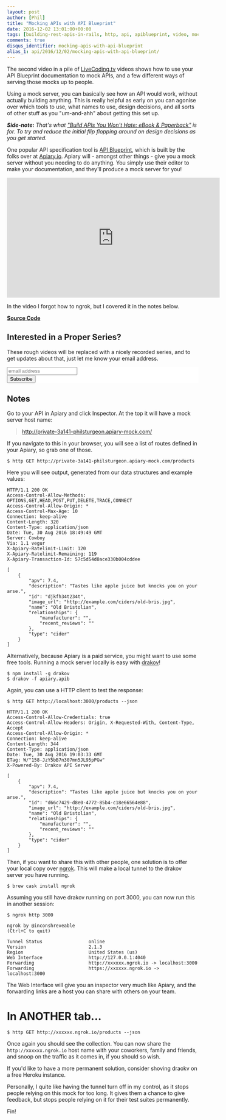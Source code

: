 ```yaml
---
layout: post
author: [Phil]
title: "Mocking APIs with API Blueprint"
date: 2016-12-02 13:01:00+00:00
tags: [building-rest-apis-in-rails, http, api, apiblueprint, video, mocking]
comments: true
disqus_identifier: mocking-apis-with-api-blueprint
alias_1: api/2016/12/02/mocking-apis-with-api-blueprint/
---
```

The second video in a pile of [LiveCoding.tv](http://livecoding.tv/philsturgeon/) videos shows how to use your API Blueprint documentation to mock APIs, and a few different ways of serving those mocks up to people.

Using a mock server, you can basically see how an API would work, without actually building anything. This is really helpful as early on you can agonise over which tools to use, what names to use, design decisions, and all sorts of other stuff as you "um-and-ahh" about getting this set up.

_**Side-note:** That's what ["Build APIs You Won't Hate: eBook & Paperback"](https://apisyouwonthate.com) is for. To try and reduce the initial flip flopping around on design decisions as you get started._

One popular API specification tool is [API Blueprint](http://apiblueprint.com/), which is built by the folks over at [Apiary.io](https://apiary.io). Apiary will - amongst other things - give you a mock server without you needing to do anything. You simply use their editor to make your documentation, and they'll produce a mock server for you!

<iframe width="560" height="315" src="https://www.youtube.com/embed/xRJovXtzLPc" frameborder="0" allowfullscreen></iframe>

In the video I forgot how to ngrok, but I covered it in the notes below.

**[Source Code](https://github.com/philsturgeon/livecoding-apisyouwonthate/tree/master/episode-02-mocking-apis)**

## Interested in a Proper Series?

These rough videos will be replaced with a nicely recorded series, and to get updates about that, just let me know your email address.

<!-- Begin MailChimp Signup Form -->
<div>
  <link href="//cdn-images.mailchimp.com/embedcode/horizontal-slim-10_7.css" rel="stylesheet" type="text/css">
  <style type="text/css">
    #mc_embed_signup{background:#fff; clear:left; font:14px; width:100%;}
    #mc_embed_signup input.email{vertical-align: baseline}
    /* Add your own MailChimp form style overrides in your site stylesheet or in this style block.
      We recommend moving this block and the preceding CSS link to the HEAD of your HTML file. */
  </style>
  <div id="mc_embed_signup">
    <form action="//apisyouwonthate.us10.list-manage.com/subscribe/post?u=f5c5ff66d95d11dec1b88cf54&amp;id=bef95bfd48" method="post" id="mc-embedded-subscribe-form" name="mc-embedded-subscribe-form" class="validate" target="_blank" novalidate>
    <div id="mc_embed_signup_scroll"><input type="email" value="" name="EMAIL" class="email" id="mce-EMAIL" placeholder="email address" required>
  <!-- real people should not fill this in and expect good things - do not remove this or risk form bot signups-->
  <div style="position: absolute; left: -5000px;" aria-hidden="true"><input type="text" name="b_f5c5ff66d95d11dec1b88cf54_bef95bfd48" tabindex="-1" value=""></div>
  <div class="clear"><input type="submit" value="Subscribe" name="subscribe" id="mc-embedded-subscribe" class="button"></div>

  <form action="//apisyouwonthate.us10.list-manage.com/subscribe/post?u=f5c5ff66d95d11dec1b88cf54&amp;id=bef95bfd48" method="post" id="mc-embedded-subscribe-form" name="mc-embedded-subscribe-form" class="validate" target="_blank" novalidate></form></div>
    </form>
  </div>
</div>
<!--End mc_embed_signup-->

## Notes

Go to your API in Apiary and click Inspector. At the top it will have a mock server host name:

> http://private-3a141-philsturgeon.apiary-mock.com/

If you navigate to this in your browser, you will see a list of routes defined in your Apiary, so
grab one of those.

~~~ shell
$ http GET http://private-3a141-philsturgeon.apiary-mock.com/products
~~~

Here you will see output, generated from our data structures and example values:

~~~ http
HTTP/1.1 200 OK
Access-Control-Allow-Methods: OPTIONS,GET,HEAD,POST,PUT,DELETE,TRACE,CONNECT
Access-Control-Allow-Origin: *
Access-Control-Max-Age: 10
Connection: keep-alive
Content-Length: 320
Content-Type: application/json
Date: Tue, 30 Aug 2016 18:49:49 GMT
Server: Cowboy
Via: 1.1 vegur
X-Apiary-Ratelimit-Limit: 120
X-Apiary-Ratelimit-Remaining: 119
X-Apiary-Transaction-Id: 57c5d54d0ace330b004cddee

[
    {
        "apv": 7.4,
        "description": "Tastes like apple juice but knocks you on your arse.",
        "id": "djkfh34t234t",
        "image_url": "http://example.com/ciders/old-bris.jpg",
        "name": "Old Bristolian",
        "relationships": {
            "manufacturer": "",
            "recent_reviews": ""
        },
        "type": "cider"
    }
]
~~~

Alternatively, because Apiary is a paid service, you might want to use some free tools. Running
a mock server locally is easy with [drakov](https://www.npmjs.com/package/drakov)!

~~~ shell
$ npm install -g drakov
$ drakov -f apiary.apib
~~~

Again, you can use a HTTP client to test the response:

~~~
$ http GET http://localhost:3000/products --json
~~~

~~~ http
HTTP/1.1 200 OK
Access-Control-Allow-Credentials: true
Access-Control-Allow-Headers: Origin, X-Requested-With, Content-Type, Accept
Access-Control-Allow-Origin: *
Connection: keep-alive
Content-Length: 344
Content-Type: application/json
Date: Tue, 30 Aug 2016 19:03:33 GMT
ETag: W/"158-JzY5bB7n307mn5JL95pPGw"
X-Powered-By: Drakov API Server

[
    {
        "apv": 7.4,
        "description": "Tastes like apple juice but knocks you on your arse.",
        "id": "d66c7429-d8e0-4772-85b4-c18e66564e88",
        "image_url": "http://example.com/ciders/old-bris.jpg",
        "name": "Old Bristolian",
        "relationships": {
            "manufacturer": "",
            "recent_reviews": ""
        },
        "type": "cider"
    }
]
~~~

Then, if you want to share this with other people, one solution is to offer your local copy over [ngrok](https://ngrok.com/). This will
make a local tunnel to the drakov server you have running.

~~~ shell
$ brew cask install ngrok
~~~

Assuming you still have drakov running on port 3000, you can now run this in another session:

~~~
$ ngrok http 3000

ngrok by @inconshreveable                                                            (Ctrl+C to quit)

Tunnel Status                 online
Version                       2.1.3
Region                        United States (us)
Web Interface                 http://127.0.0.1:4040
Forwarding                    http://xxxxxx.ngrok.io -> localhost:3000
Forwarding                    https://xxxxxx.ngrok.io -> localhost:3000
~~~

The Web Interface will give you an inspector very much like Apiary, and the forwarding links are a host you can share with others on your team.

# In ANOTHER tab...

~~~ shell
$ http GET http://xxxxxx.ngrok.io/products --json
~~~

Once again you should see the collection. You can now share the `http://xxxxxx.ngrok.io` host name with your coworkers, family and friends, and snoop on the traffic as it comes in, if you should so wish.

If you'd like to have a more permanent solution, consider shoving draokv on a free Heroku instance.

Personally, I quite like having the tunnel turn off in my control, as it stops people relying on this mock for too long. It gives them a chance to give feedback, but stops people relying on it for their test suites permanently.

Fin!
